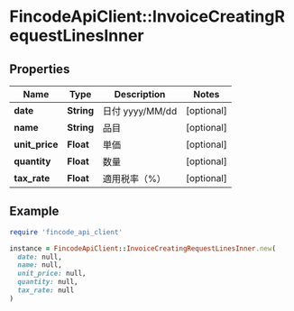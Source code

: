 # FincodeApiClient::InvoiceCreatingRequestLinesInner

## Properties

| Name | Type | Description | Notes |
| ---- | ---- | ----------- | ----- |
| **date** | **String** | 日付   yyyy/MM/dd  | [optional] |
| **name** | **String** | 品目 | [optional] |
| **unit_price** | **Float** | 単価  | [optional] |
| **quantity** | **Float** | 数量  | [optional] |
| **tax_rate** | **Float** | 適用税率（%） | [optional] |

## Example

```ruby
require 'fincode_api_client'

instance = FincodeApiClient::InvoiceCreatingRequestLinesInner.new(
  date: null,
  name: null,
  unit_price: null,
  quantity: null,
  tax_rate: null
)
```

